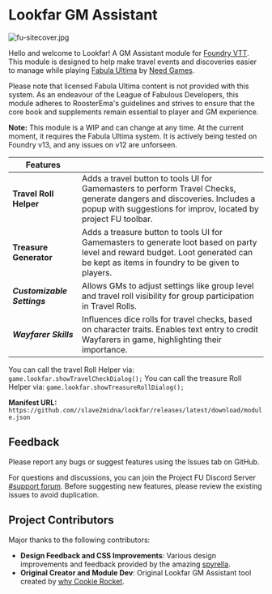 # Lookfar GM Assistant

![fu-sitecover.jpg](https://trello.com/1/cards/64db0994c4a8791322c8b2e2/attachments/64f476a7f1dc332714f44c8c/download/fu-sitecover.jpg)

Hello and welcome to Lookfar! A GM Assistant module for [Foundry VTT](https://foundryvtt.com/). This module is designed to help make travel events and discoveries easier to manage while playing [Fabula Ultima](https://www.needgames.it/fabula-ultima-en/) by [Need Games](https://www.needgames.it/).

Please note that licensed Fabula Ultima content is not provided with this system. As an endeavour of the League of Fabulous Developers, this module adheres to RoosterEma's guidelines and strives to ensure that the core book and supplements remain essential to player and GM experience.

**Note:** This module is a WIP and can change at any time. At the current moment, it requires the Fabula Ultima system. It is actively being tested on Foundry v13, and any issues on v12 are unforseen.

| Features               |                                                                                                                                                          |
|------------------------|------------------------------------------------------------------------------------------------------------------------------------------------------------------------------|
| **Travel Roll Helper** | Adds a travel button to tools UI for Gamemasters to perform Travel Checks, generate dangers and discoveries. Includes a popup with suggestions for improv, located by project FU toolbar. |
| **Treasure Generator** | Adds a treasure button to tools UI for Gamemasters to generate loot based on party level and reward budget. Loot generated can be kept as items in foundry to be given to players. |
| **_Customizable Settings_** | Allows GMs to adjust settings like group level and travel roll visibility for group participation in Travel Rolls. |
| **_Wayfarer Skills_**      | Influences dice rolls for travel checks, based on character traits. Enables text entry to credit Wayfarers in game, highlighting their importance. |

You can call the travel Roll Helper via: `game.lookfar.showTravelCheckDialog();`
You can call the treasure Roll Helper via: `game.lookfar.showTreasureRollDialog();`

**Manifest URL:** `https://github.com//slave2midna/lookfar/releases/latest/download/module.json`

## Feedback

Please report any bugs or suggest features using the Issues tab on GitHub.

For questions and discussions, you can join the Project FU Discord Server [#support forum](https://discord.com/channels/1194506991754805278/1220562380568789063 "‌"). Before suggesting new features, please review the existing issues to avoid duplication.

## Project Contributors

Major thanks to the following contributors:

- **Design Feedback and CSS Improvements**: Various design improvements and feedback provided by the amazing [spyrella](https://github.com/spyrella).
- **Original Creator and Module Dev**: Original Lookfar GM Assistant tool created by [why Cookie Rocket](https://github.com/infrastructureaxolotl).
